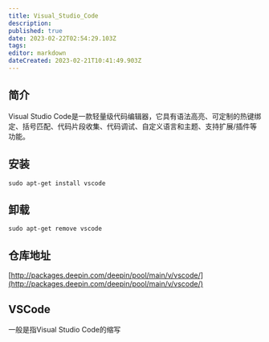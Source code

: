 ```yaml
---
title: Visual_Studio_Code
description: 
published: true
date: 2023-02-22T02:54:29.103Z
tags: 
editor: markdown
dateCreated: 2023-02-21T10:41:49.903Z
---
```


## 简介

Visual Studio Code是一款轻量级代码编辑器，它具有语法高亮、可定制的热键绑定、括号匹配、代码片段收集、代码调试、自定义语言和主题、支持扩展/插件等功能。

## 安装

`sudo apt-get install vscode`

## 卸载

`sudo apt-get remove vscode`

## 仓库地址

[http://packages.deepin.com/deepin/pool/main/v/vscode/](http://packages.deepin.com/deepin/pool/main/v/vscode/)

## VSCode
一般是指Visual Studio Code的缩写